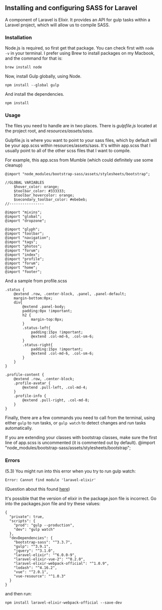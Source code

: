 ## Installing and configuring SASS for Laravel

A component of Laravel is Elixir. It provides an API for gulp tasks within a Laravel project, which will allow us to compile SASS.

### Installation

Node.js is required, so first get that package. You can check first with `node -v` in your terminal. I prefer using Brew to install packages on my Macbook, and the command for that is:

```
brew install node
```

Now, install Gulp globally, using Node.

```
npm install --global gulp
```

And install the dependencies.

```
npm install
```

### Usage

The files you need to handle are in two places. There is *gulpfile.js* located at the project root, and *resources/assets/sass*. 

Gulpfile.js is where you want to point to your sass files, which by default will be your app.scss within resources/assets/sass. It's within app.scss that I usually point to all of the other scss files that I want to compile.

For example, this app.scss from Mumble (which could definitely use some cleanup)

```
@import "node_modules/bootstrap-sass/assets/stylesheets/bootstrap";

//GLOBAL VARIABLES
	$hover_color: orange;
	$toolbar_color: #333333;
	$toolbar_hovercolor: orange;
	$secondary_toolbar_color: #ebebeb;
//----------------

@import "mixins";
@import "global";
@import "dropzone";

@import "glyph";
@import "toolbar";
@import "navigation";
@import "tags";
@import "photos";
@import "forum";
@import "index";
@import "profile";
@import "forum";
@import "home";
@import "footer";
```

And a sample from profile.scss

```
.status {
	@extend .row, .center-block, .panel, .panel-default;
	margin-bottom:0px;
	div{
		@extend .panel-body;
		padding:0px !important;
		h2 {
			margin-top:0px;
		}
		.status-left{
			padding:15px !important;
			@extend .col-md-6, .col-sm-6;
		}
		.status-right{
			padding:15px !important;
			@extend .col-md-6, .col-sm-6;
		}
	}
}

.profile-content {
	@extend .row, .center-block;
	.profile-avatar {
		@extend .pull-left, .col-md-4;
	}
	.profile-info {
		@extend .pull-right, .col-md-8;
	}
}
```

Finally, there are a few commands you need to call from the terminal, using either `gulp` to run tasks, or `gulp watch` to detect changes and run tasks automatically. 

If you are extending your classes with bootstrap classes, make sure the first line of app.scss is uncommented (it is commented out by default). @import "node_modules/bootstrap-sass/assets/stylesheets/bootstrap";

### Errors

(5.3) You might run into this error when you try to run gulp watch:

```
Error: Cannot find module 'laravel-elixir'
``` 

(Question about this found [here][1])

It's possible that the version of elixir in the package.json file is incorrect. Go into the packages.json file and try these values:

```
{
  "private": true,
  "scripts": {
    "prod": "gulp --production",
    "dev": "gulp watch"
  },
  "devDependencies": {
    "bootstrap-sass": "^3.3.7",
    "gulp": "^3.9.1",
    "jquery": "^3.1.0",
    "laravel-elixir": "^6.0.0-9",
    "laravel-elixir-vue-2": "^0.2.0",
    "laravel-elixir-webpack-official": "^1.0.9",
    "lodash": "^4.16.2",
    "vue": "^2.0.1",
    "vue-resource": "^1.0.3"
  }
}

```

and then run:

```
npm install laravel-elixir-webpack-official --save-dev
```

[1]: https://laracasts.com/discuss/channels/general-discussion/cannot-find-module-vendorlaravelelixirelixir
